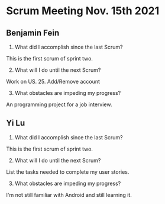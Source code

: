 # Scrum Meeting Nov. 15th 2021

## Benjamin Fein

1.	What did I accomplish since the last Scrum?

This is the first scrum of sprint two.

2.	What will I do until the next Scrum?

Work on US. 25. Add/Remove account

3.	What obstacles are impeding my progress?

An programming project for a job interview.

## Yi Lu

1.	What did I accomplish since the last Scrum?

This is the first scrum of sprint two.

2.	What will I do until the next Scrum?

List the tasks needed to complete my user stories.

3.	What obstacles are impeding my progress?

I'm not still familiar with Android and still learning it.

